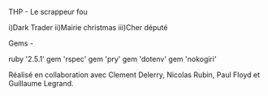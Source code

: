 THP - Le scrappeur fou

i)Dark Trader
ii)Mairie christmas
iii)Cher député

Gems -

ruby '2.5.1'
gem 'rspec'
gem 'pry'
gem 'dotenv'
gem 'nokogiri'

Réalisé en collaboration avec Clement Delerry, Nicolas Rubin, Paul Floyd et Guillaume Legrand.
